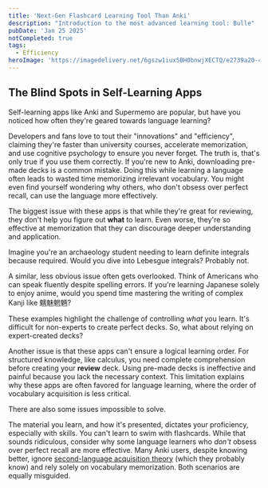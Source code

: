 ```yaml
---
title: 'Next-Gen Flashcard Learning Tool Than Anki'
description: "Introduction to the most advanced learning tool: Bulle"
pubDate: 'Jan 25 2025'
notCompleted: true
tags: 
  - Efficiency
heroImage: 'https://imagedelivery.net/6gszw1iux5BH0bnwjXECTQ/e2739a20-4f12-4e32-a248-d143538c1300/small'
---
```


## The Blind Spots in Self-Learning Apps

Self-learning apps like Anki and Supermemo are popular, but have you noticed how often they're geared towards language learning? 

Developers and fans love to tout their "innovations" and "efficiency", claiming they're faster than university courses, accelerate memorization, and use cognitive psychology to ensure you never forget. The truth is, that's only true if you use them correctly. If you're new to Anki, downloading pre-made decks is a common mistake. Doing this while learning a language often leads to wasted time memorizing irrelevant vocabulary. You might even find yourself wondering why others, who don't obsess over perfect recall, can use the language more effectively.

The biggest issue with these apps is that while they're great for reviewing, they don't help you figure out **what** to learn. Even worse, they're so effective at memorization that they can discourage deeper understanding and application.

Imagine you're an archaeology student needing to learn definite integrals because required. Would you dive into Lebesgue integrals? Probably not.

A similar, less obvious issue often gets overlooked. Think of Americans who can speak fluently despite spelling errors. If you're learning Japanese solely to enjoy anime, would you spend time mastering the writing of complex Kanji like 魑魅魍魎?

These examples highlight the challenge of controlling *what* you learn. It's difficult for non-experts to create perfect decks. So, what about relying on expert-created decks?

Another issue is that these apps can't ensure a logical learning order. For structured knowledge, like calculus, you need complete comprehension before creating your **review** deck. Using pre-made decks is ineffective and painful because you lack the necessary context. This limitation explains why these apps are often favored for language learning, where the order of vocabulary acquisition is less critical.

There are also some issues impossible to solve. 

The material you learn, and how it's presented, dictates your proficiency, especially with skills. You can't learn to swim with flashcards. While that sounds ridiculous, consider why some language learners who *don't* obsess over perfect recall are more effective. Many Anki users, despite knowing better, ignore [second-language acquisition theory](https://en.wikipedia.org/wiki/Second-language_acquisition) (which they probably know) and rely solely on vocabulary memorization. Both scenarios are equally misguided.

